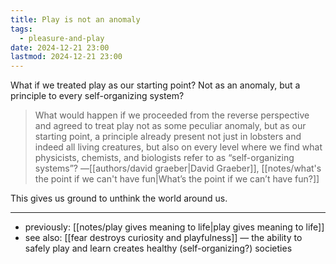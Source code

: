 ```yaml
---
title: Play is not an anomaly
tags:
  - pleasure-and-play
date: 2024-12-21 23:00
lastmod: 2024-12-21 23:00
---
```

What if we treated play as our starting point? Not as an anomaly, but a principle to every self-organizing system?

> What would happen if we proceeded from the reverse perspective and agreed to treat play not as some peculiar anomaly, but as our starting point, a principle already present not just in lobsters and indeed all living creatures, but also on every level where we find what physicists, chemists, and biologists refer to as “self-organizing systems”? —[[authors/david graeber|David Graeber]], [[notes/what's the point if we can't have fun|What’s the point if we can’t have fun?]]

This gives us ground to unthink the world around us.

---
- previously: [[notes/play gives meaning to life|play gives meaning to life]]
- see also: [[fear destroys curiosity and playfulness]] — the ability to safely play and learn creates healthy (self-organizing?) societies